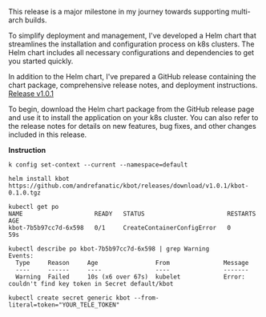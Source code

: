 This release is a major milestone in my journey towards supporting multi-arch builds.

To simplify deployment and management, I've developed a Helm chart that streamlines the installation and configuration process on k8s clusters. The Helm chart includes all necessary configurations and dependencies to get you started quickly.  

In addition to the Helm chart, I've prepared a GitHub release containing the chart package, comprehensive release notes, and deployment instructions.  
[Release v1.0.1](https://github.com/andrefanatic/kbot/releases/tag/v1.0.1)

To begin, download the Helm chart package from the GitHub release page and use it to install the application on your k8s cluster. You can also refer to the release notes for details on new features, bug fixes, and other changes included in this release.

**Instruction**

```k config set-context --current --namespace=default```

```helm install kbot https://github.com/andrefanatic/kbot/releases/download/v1.0.1/kbot-0.1.0.tgz```

```
kubectl get po                                                                                               
NAME                    READY   STATUS                       RESTARTS   AGE
kbot-7b5b97cc7d-6x598   0/1     CreateContainerConfigError   0          59s
```

```
kubectl describe po kbot-7b5b97cc7d-6x598 | grep Warning
Events:
  Type     Reason     Age                From               Message
  ----     ------     ----               ----               -------
  Warning  Failed     10s (x6 over 67s)  kubelet            Error: couldn't find key token in Secret default/kbot
```

```kubectl create secret generic kbot --from-literal=token="YOUR_TELE_TOKEN"```